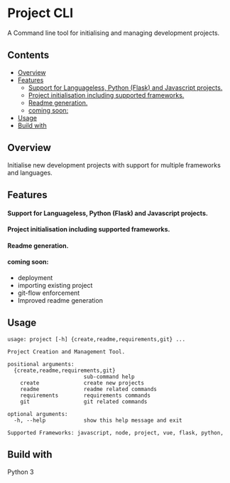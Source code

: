 
# Project CLI <!-- omit in TOC -->

A Command line tool for initialising and managing development projects.

## Contents <!-- omit in TOC -->
- [Overview](#overview)
- [Features](#features)
    - [Support for Languageless, Python (Flask) and Javascript projects.](#support-for-languageless-python-flask-and-javascript-projects)
    - [Project initialisation including supported frameworks.](#project-initialisation-including-supported-frameworks)
    - [Readme generation.](#readme-generation)
    - [coming soon:](#coming-soon)
- [Usage](#usage)
- [Build with](#build-with)

## Overview
Initialise new development projects with support for multiple frameworks and languages.

## Features
#### Support for Languageless, Python (Flask) and Javascript projects.

#### Project initialisation including supported frameworks.

#### Readme generation.

#### coming soon:
- deployment
- importing existing project
- git-flow enforcement
- Improved readme generation


## Usage
```
usage: project [-h] {create,readme,requirements,git} ...

Project Creation and Management Tool.

positional arguments:
  {create,readme,requirements,git}
                        sub-command help
    create              create new projects
    readme              readme related commands
    requirements        requirements commands
    git                 git related commands

optional arguments:
  -h, --help            show this help message and exit

Supported Frameworks: javascript, node, project, vue, flask, python,

```

## Build with
Python 3
